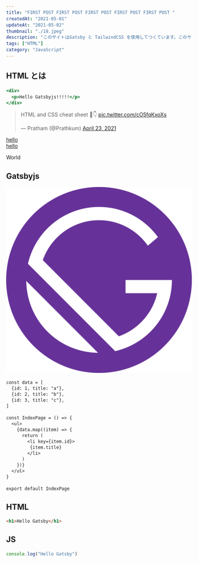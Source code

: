 ```yaml
---
title: "FIRST POST FIRST POST FIRST POST FIRST POST FIRST POST "
createdAt: "2021-05-01"
updateAt: "2021-05-02"
thumbnail: "./18.jpeg"
description: "このサイトはGatsby と TailwindCSS を使用してつくています。このサイトはGatsby と TailwindCSS を使用してつくています。"
tags: ["HTML"]
category: "JavaScript"
---
```


## HTML とは

```html:title=index.html
<div>
  <p>Hello Gatsbyjs!!!!!</p>
</div>
```

<blockquote class="twitter-tweet"><p lang="en" dir="ltr">HTML and CSS cheat sheet 📃👇 <a href="https://t.co/cO5fqKxoXs">pic.twitter.com/cO5fqKxoXs</a></p>&mdash; Pratham (@Prathkum) <a href="https://twitter.com/Prathkum/status/1385640752978354183?ref_src=twsrc%5Etfw">April 23, 2021</a></blockquote>

<a className="bg-gray-800" href="https://google.com">hello</a>  
[hello](https://google.com)

<div class="hogehoge">
  <p>World</p>
</div>

## Gatsbyjs

![Gatsbyjs](./icon.png)

```jsx:title=gatsby
const data = [
  {id: 1, title: "a"},
  {id: 2, title: "b"},
  {id: 3, title: "c"},
]

const IndexPage = () => {
  <ul>
    {data.map((item) => {
      return (
        <li key={item.id}>
         {item.title}
        </li>
      )
    })}
  </ul>
}

export default IndexPage
```

## HTML

```HTML
<h1>Hello Gatsby</h1>
```

## JS

```js:title=app.js
console.log("Hello Gatsby")
```
